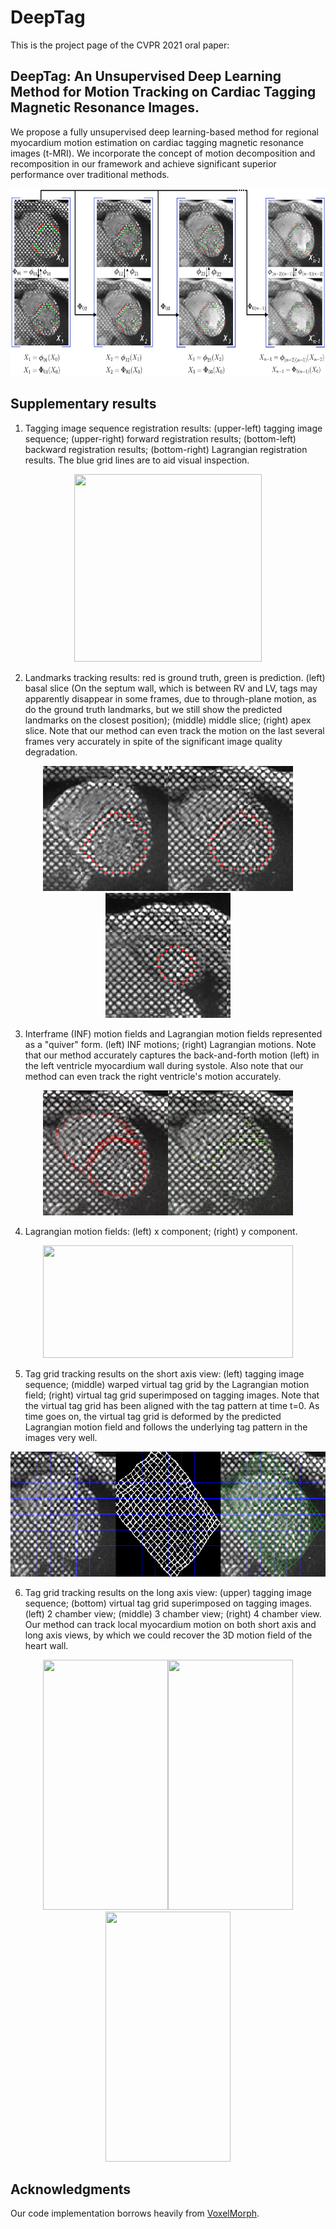 # DeepTag 
This is the project page of the CVPR 2021 oral paper: 
## DeepTag: An Unsupervised Deep Learning Method for Motion Tracking on Cardiac Tagging Magnetic Resonance Images.

We propose a fully unsupervised deep learning-based method for regional myocardium motion estimation on cardiac tagging magnetic resonance images (t-MRI). We incorporate the concept of motion decomposition and recomposition in our framework and achieve significant superior performance over traditional methods.

<div align=center><img width="650" height="300" src="https://github.com/DeepTag/cardiac_tagging_motion_estimation/blob/main/figures/MT_tmri.png"/></div>

## Supplementary results

1. Tagging image sequence registration results: (upper-left) tagging image sequence; (upper-right) forward registration results; (bottom-left) backward registration results; (bottom-right) Lagrangian registration results. The blue grid lines are to aid visual inspection. 
<div align=center><img width="300" height="300" src="https://github.com/DeepTag/cardiac_tagging_motion_estimation/blob/main/figures/SAX_STACK_45_23_reg_img.gif"/></div>

2. Landmarks tracking results: red is ground truth, green is prediction. (left) basal slice (On the septum wall, which is between RV and LV, tags may apparently disappear in some frames, due to through-plane motion, as do the ground truth landmarks, but we still show the predicted landmarks on the closest position); (middle) middle slice; (right) apex slice. Note that our method can even track the motion on the last several frames very accurately in spite of the significant image quality degradation.
<div align=center><img width="200" height="200" src="https://github.com/DeepTag/cardiac_tagging_motion_estimation/blob/main/figures/SAX_STACK_43_21_lm_img.gif"/><img width="200" height="200" src="https://github.com/DeepTag/cardiac_tagging_motion_estimation/blob/main/figures/SAX_STACK_45_23_lm_img.gif"/><img width="200" height="200" src="https://github.com/DeepTag/cardiac_tagging_motion_estimation/blob/main/figures/SAX_STACK_48_26_lm_img.gif"/></div>

3. Interframe (INF) motion fields and Lagrangian motion fields represented as a "quiver" form. (left) INF motions; (right) Lagrangian motions. Note that our method accurately captures the back-and-forth motion (left) in the left ventricle myocardium wall during systole. Also note that our method can even track the right ventricle's motion accurately.
<div align=center><img width="200" height="200" src="https://github.com/DeepTag/cardiac_tagging_motion_estimation/blob/main/figures/SAX_STACK_45_23_eu_motion.gif"/><img width="200" height="200" src="https://github.com/DeepTag/cardiac_tagging_motion_estimation/blob/main/figures/SAX_STACK_45_23_lag_motion.gif"/></div>

4. Lagrangian motion fields: (left) x component; (right) y component.
<div align=center><img width="400" height="180" src="https://github.com/DeepTag/cardiac_tagging_motion_estimation/blob/main/figures/SAX_STACK_45_23_lag_motion_map.gif"/></div>

5. Tag grid tracking results on the short axis view: (left) tagging image sequence; (middle) warped virtual tag grid by the Lagrangian motion field; (right) virtual tag grid superimposed on tagging images. Note that the virtual tag grid has been aligned with the tag pattern at time t=0. As time goes on, the virtual tag grid is deformed by the predicted Lagrangian motion field and follows the underlying tag pattern in the images very well.
<div align=center><img width="600" height="200" src="https://github.com/DeepTag/cardiac_tagging_motion_estimation/blob/main/figures/SAX_STACK_45_23_tag_grid_img.gif"/></div>

6. Tag grid tracking results on the long axis view: (upper) tagging image sequence; (bottom) virtual tag grid superimposed on tagging images. (left) 2 chamber view; (middle) 3 chamber view; (right) 4 chamber view. Our method can track local myocardium motion on both short axis and long axis views, by which we could recover the 3D motion field of the heart wall.
<div align=center><img width="200" height="400" src="https://github.com/DeepTag/cardiac_tagging_motion_estimation/blob/main/figures/2_CH_11_15_tag_grid_img.gif"/><img width="200" height="400" src="https://github.com/DeepTag/cardiac_tagging_motion_estimation/blob/main/figures/3_CH_12_16_tag_grid_img.gif"/><img width="200" height="400" src="https://github.com/DeepTag/cardiac_tagging_motion_estimation/blob/main/figures/4_CH_10_14_tag_grid_img.gif"/></div>

## Acknowledgments
Our code implementation borrows heavily from [VoxelMorph](https://github.com/voxelmorph/voxelmorph).
